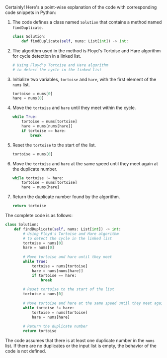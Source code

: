 Certainly! Here's a point-wise explanation of the code with corresponding code snippets in Python:

1. The code defines a class named `Solution` that contains a method named `findDuplicate`.
   
   ```python
   class Solution:
       def findDuplicate(self, nums: List[int]) -> int:
   ```

2. The algorithm used in the method is Floyd's Tortoise and Hare algorithm for cycle detection in a linked list.
   
   ```python
   # Using Floyd's Tortoise and Hare algorithm
   # to detect the cycle in the linked list
   ```

3. Initialize two variables, `tortoise` and `hare`, with the first element of the `nums` list.
   
   ```python
   tortoise = nums[0]
   hare = nums[0]
   ```

4. Move the `tortoise` and `hare` until they meet within the cycle.
   
   ```python
   while True:
       tortoise = nums[tortoise]
       hare = nums[nums[hare]]
       if tortoise == hare:
           break
   ```

5. Reset the `tortoise` to the start of the list.
   
   ```python
   tortoise = nums[0]
   ```

6. Move the `tortoise` and `hare` at the same speed until they meet again at the duplicate number.
   
   ```python
   while tortoise != hare:
       tortoise = nums[tortoise]
       hare = nums[hare]
   ```

7. Return the duplicate number found by the algorithm.
   
   ```python
   return tortoise
   ```

The complete code is as follows:

```python
class Solution:
    def findDuplicate(self, nums: List[int]) -> int:
        # Using Floyd's Tortoise and Hare algorithm
        # to detect the cycle in the linked list
        tortoise = nums[0]
        hare = nums[0]
        
        # Move tortoise and hare until they meet
        while True:
            tortoise = nums[tortoise]
            hare = nums[nums[hare]]
            if tortoise == hare:
                break
        
        # Reset tortoise to the start of the list
        tortoise = nums[0]
        
        # Move tortoise and hare at the same speed until they meet again
        while tortoise != hare:
            tortoise = nums[tortoise]
            hare = nums[hare]
        
        # Return the duplicate number
        return tortoise
```

The code assumes that there is at least one duplicate number in the `nums` list. If there are no duplicates or the input list is empty, the behavior of the code is not defined.